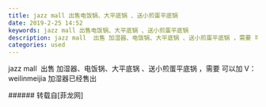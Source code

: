 ```yaml
---
title: jazz mall 出售电饭锅、大平底锅 、送小煎蛋平底锅
date: 2019-2-25 14:52
keywords: jazz mall 出售电饭锅、大平底锅 、送小煎蛋平底锅
description: jazz mall  出售 加湿器、电饭锅、大平底锅 、送小煎蛋平底锅 ，需要 可以加 V：weilinmeijia 加湿器已经售出
categories: used
---
```

<td class="t_f" id="postmessage_3109642">

jazz mall  出售 加湿器、电饭锅、大平底锅 、送小煎蛋平底锅 ，需要 可以加 V：weilinmeijia 加湿器已经售出<br/>
</td>
###### 转载自[菲龙网]